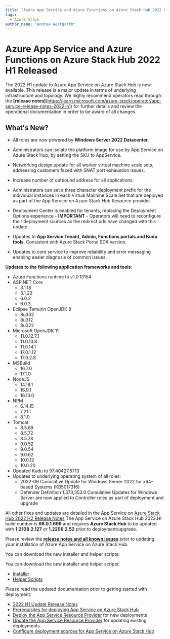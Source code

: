 ```yaml
---
title: "Azure App Service and Azure Functions on Azure Stack Hub 2022 H1 Released"
tags: 
  - Azure Stack
author_name: "Andrew Westgarth"
---
```


# Azure App Service and Azure Functions on Azure Stack Hub 2022 H1 Released

The 2022 H1 update to Azure App Service on Azure Stack Hub is now available. This release is a major update in terms of underlying infrastructure and topology.  We highly recommend operators read through the **[release notes]**(https://learn.microsoft.com/azure-stack/operator/app-service-release-notes-2022-h1) for further details and review the operational documentation in order to be aware of all changes.

## What's New?

- All roles are now powered by **Windows Server 2022 Datacenter**.
- Administrators can isolate the platform image for use by App Service on Azure Stack Hub, by setting the SKU to AppService.
- Networking design update for all worker virtual machine scale sets, addressing customers faced with SNAT port exhaustion issues.
- Increase number of outbound address for all applications.
- Administrators can set a three character deployment prefix for the individual instances in each Virtual Machine Scale Set that are deployed as part of the App Service on Azure Stack Hub Resource provider.
- Deployment Center is enabled for tenants, replacing the Deployment Options experience - **IMPORTANT** - Operators will need to reconfigure their deployment sources as the redirect urls have changed with this update.

- Updates to **App Service Tenant, Admin, Functions portals and Kudu tools**. Consistent with Azure Stack Portal SDK version.
- Updates to core service to improve reliability and error messaging enabling easier diagnosis of common issues.

**Updates to the following application frameworks and tools**:
 - Azure Functions runtime to v1.0.13154
 - ASP.NET Core
    - 3.1.18
    - 3.1.23
    - 6.0.2
    - 6.0.3
 - Eclipse Temurin OpenJDK 8
    - 8u302
    - 8u312
    - 8u322
 - Microsoft OpenJDK 11
    - 11.0.12.7.1
    - 11.0.13.8
    - 11.0.14.1
    - 17.0.1.12
    - 17.0.2.8
 - MSBuild
    - 16.7.0
    - 17.1.0
 - NodeJS
    - 14.18.1
    - 16.9.1
    - 16.13.0
 - NPM
    - 6.14.15
    - 7.21.1
    - 8.1.0
 - Tomcat
    - 8.5.69
    - 8.5.72
    - 8.5.78
    - 9.0.52
    - 9.0.54
    - 9.0.62
    - 10.0.12
    - 10.0.20
 - Updated Kudu to 97.40427.5713
 - Updates to underlying operating system of all roles:
    - 2022-09 Cumulative Update for Windows Server 2022 for x64-based Systems (KB5017316)
    - Defender Definition 1.373,353.0
    Cumulative Updates for Windows Server are now applied to Controller roles as part of deployment and upgrade

All other fixes and updates are detailed in the App Service on [Azure Stack Hub 2022 H2 Release Notes](https://learn.microsoft.com/azure-stack/operator/app-service-release-notes-2022-h1)
The App Service on Azure Stack Hub 2022.H! build number is **98.0.1.699** and requires **Azure Stack Hub** to be updated with **1.2108.2.127** or **1.2206.2.52** prior to deployment/upgrade.

Please review the [**release notes and all known issues**](https://learn.microsoft.com/azure-stack/operator/app-service-release-notes-2022-h1) prior to updating your installation of Azure App Service on Azure Stack Hub.

You can download the new installer and helper scripts:

You can download the new installer and helper scripts:

- [Installer](https://aka.ms/appsvcupdate22h1installer)
- [Helper Scripts](https://aka.ms/appsvconmashelpers)

Please read the updated documentation prior to getting started with deployment:

- [2022 H1 Update Release Notes](https://learn.microsoft.com/azure-stack/operator/app-service-release-notes-2022-H1)
- [Prerequisites for deploying App Service on Azure Stack Hub](https://learn.microsoft.com/azure-stack/operator/azure-stack-app-service-before-you-get-started)
- [Deploy the App Service Resource Provider](https://learn.microsoft.com/azure-stack/operator/azure-stack-app-service-deploy) for new deployments
- [Update the App Service Resource Provider](https://learn.microsoft.com/azure-stack/operator/azure-stack-app-service-update) for updating existing deployments
- [Configure deployment sources for App Service on Azure Stack Hub](https://learn.microsoft.com/azure-stack/operator/azure-stack-app-service-configure-deployment-sources)
